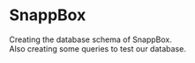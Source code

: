 # SnappBox

Creating the database schema of SnappBox.<br />
Also creating some queries to test our database.
